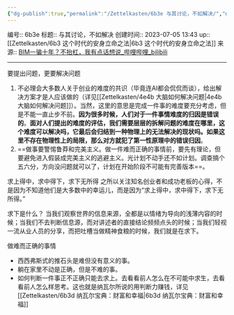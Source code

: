 ```yaml
---
{"dg-publish":true,"permalink":"/Zettelkasten/6b3e 与其讨论，不如解决/","dgPassFrontmatter":true}
---
```


编号:: 6b3e
标题:: 与其讨论，不如解决
创建时间:: 2023-07-05 13:43
up:: [[Zettelkasten/6b3 这个时代的安身立命之法\|6b3 这个时代的安身立命之法]]
来源:: [BIM一骗十年？不抬杠，我有点话想说_哔哩哔哩_bilibili](https://www.bilibili.com/video/BV1iV411u7Vw/?spm_id_from=333.1245.0.0&vd_source=bcf798ace50733030b9c7e1fb6a3a349)

---

要提出问题，更要解决问题
1. 不必理会大多数人关于创业的难度的共识（毕竟连AI都会侃侃而谈），给出解决方案才是人应该做的（详见[[Zettelkasten/4e4b 大脑如何解决问题\|4e4b 大脑如何解决问题]]）。当然，这里的意思是完成一件事的难度要充分考虑，但是不能一直止步不前。**因为很多时候，人们对于一件事情难度的归因是错误的**。**面对人们提出的难度的评估，我们需要层层的拆解问题的难度在哪里，这个难度可以解决吗，它最后会归结到一种物理上的无法解决的现状吗。如果这里不存在物理性上的局限，那么对方就犯了第一性原理中的错误归因**。
2. ==做事要警惕鲁莽和完美主义。做一件难而正确的事情前，要先有理论，但要避免进入假装成完美主义的逃避主义。光计划不动手还不如计划。调查搞个五六分，方向没问题就可以了，计划在开始阶段不可能有完善版本==。

求上得中，求中得下，求下无所得
之所以关注知名创业者和成功老板的心得，不是因为不知道他们是大多数中的幸运儿，而是因为“求上得中，求中得下，求下无所得。”

求下是什么？
当我们观察世界的信息来源，全都是以情绪为导向的浅薄内容的时候；当我们不去判断信息源，而对讲述者的直接结论频频点头的时候；当我们轻视一流从业人员的分享，而把吐槽当做精神食粮的时候，我们就是在求下。

做难而正确的事情
- 西西弗斯式的推石头是难但没有意义的事。
- 躺在家里不动是正确，但是不难的事。
- 如何判断一件事正不正确只能去求上。去看看前人怎么在不可能中求生，去看看前人怎么样思考。这也就是纳瓦尔所说的用判断力赚钱，详见[[Zettelkasten/6b3d 纳瓦尔宝典：财富和幸福\|6b3d 纳瓦尔宝典：财富和幸福]]